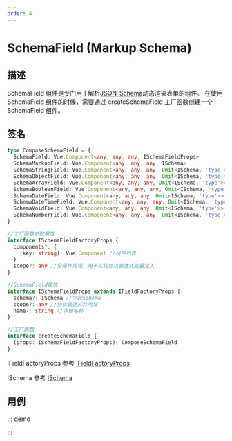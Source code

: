```yaml
---
order: 4
---
```


# SchemaField (Markup Schema)

## 描述

SchemaField 组件是专门用于解析[JSON-Schema](/api/shared/schema)动态渲染表单的组件。
在使用 SchemaField 组件的时候，需要通过 createSchemaField 工厂函数创建一个 SchemaField 组件。

## 签名

```ts
type ComposeSchemaField = {
  SchemaField: Vue.Component<any, any, any, ISchemaFieldProps>
  SchemaMarkupField: Vue.Component<any, any, any, ISchema>
  SchemaStringField: Vue.Component<any, any, any, Omit<ISchema, 'type'>>
  SchemaObjectField: Vue.Component<any, any, any, Omit<ISchema, 'type'>>
  SchemaArrayField: Vue.Component<any, any, any, Omit<ISchema, 'type'>>
  SchemaBooleanField: Vue.Component<any, any, any, Omit<ISchema, 'type'>>
  SchemaDateField: Vue.Component<any, any, any, Omit<ISchema, 'type'>>
  SchemaDateTimeField: Vue.Component<any, any, any, Omit<ISchema, 'type'>>
  SchemaVoidField: Vue.Component<any, any, any, Omit<ISchema, 'type'>>
  SchemaNumberField: Vue.Component<any, any, any, Omit<ISchema, 'type'>>
}

//工厂函数参数属性
interface ISchemaFieldFactoryProps {
  components?: {
    [key: string]: Vue.Component //组件列表
  }
  scope?: any //全局作用域，用于实现协议表达式变量注入
}

//SchemaField属性
interface ISchemaFieldProps extends IFieldFactoryProps {
  schema?: ISchema //字段schema
  scope?: any //协议表达式作用域
  name?: string //字段名称
}

//工厂函数
interface createSchemaField {
  (props: ISchemaFieldFactoryProps): ComposeSchemaField
}
```

IFieldFactoryProps 参考 [IFieldFactoryProps](https://core.formilyjs.org/api/models/form#ifieldfactoryprops)

ISchema 参考 [ISchema](/api/shared/schema#ischema)

## 用例

::: demo
<template>
<FormProvider :form="form">
<SchemaField>
<SchemaStringField name="input" x-component="Input" />
</SchemaField>
</FormProvider>
</template>

<script>
import { Input } from 'ant-design-vue';
import { createForm } from '@formily/core'
import { FormProvider, createSchemaField } from '@formily/vue'
import 'ant-design-vue/dist/antd.css';

const { SchemaField, SchemaStringField } = createSchemaField({
  components: {
    Input
  },
})

export default {
  components: { FormProvider, SchemaField, SchemaStringField },
  data() {
    return {
      form: createForm()
    }
  }
}
</script>

:::
